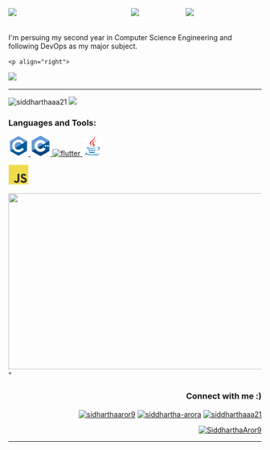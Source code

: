 <img align="left" src="https://user-images.githubusercontent.com/65187002/144930161-2f783401-8d27-4fdf-a2f7-cc0ba32f1f1f.gif" width="30%" style="display:inline;"><img align="right" src="https://user-images.githubusercontent.com/65187002/144930161-2f783401-8d27-4fdf-a2f7-cc0ba32f1f1f.gif" width="30%" style="display:inline;">
<p align="center">
    <img src="https://readme-typing-svg.herokuapp.com/?lines=Siddharthaaa;Welcome+to+my+profile!;Have+a+look+around!&font=Fira%20Code&color=%23D62F79&center=true&width=280&height=50">

</p>
   <br> I'm persuing my second year in  Computer Science Engineering and following DevOps as my major subject. </br>






<!--<img align="right" alt="Coding" width="400" height="400" src="https://i.pinimg.com/originals/e4/26/70/e426702edf874b181aced1e2fa5c6cde.gif">-->



    <p align="right">
 
<img src="https://github-readme-stats.vercel.app/api?username=Siddharthaaa21&theme=cobalt&show_icons=true&count_private=true&size=small" width="350">

<p>
 

    

<hr size="2"></p>


 <img src="https://komarev.com/ghpvc/?username=siddharthaaa21&label=Profile%20views&color=0e75b6&style=flat" alt="siddharthaaa21" /> 
 <img src="https://github-readme-streak-stats.herokuapp.com/?user=Siddharthaaa21&theme=cobalt" width="350">

 </div>
 
<h3 align="left">Languages and Tools:</h3>
<p align="left"> <a href="https://www.cprogramming.com/" target="_blank" rel="noreferrer"> <img src="https://raw.githubusercontent.com/devicons/devicon/master/icons/c/c-original.svg" alt="c" width="40" height="40"/> </a> <a href="https://www.w3schools.com/cpp/" target="_blank" rel="noreferrer"> <img src="https://raw.githubusercontent.com/devicons/devicon/master/icons/cplusplus/cplusplus-original.svg" alt="cplusplus" width="40" height="40"/> </a> <a href="https://flutter.dev" target="_blank" rel="noreferrer"> <img src="https://www.vectorlogo.zone/logos/flutterio/flutterio-icon.svg" alt="flutter" width="40" height="40"/> </a> <a href="https://www.java.com" target="_blank" rel="noreferrer"> <img src="https://raw.githubusercontent.com/devicons/devicon/master/icons/java/java-original.svg" alt="java" width="40" height="40"/> </a> <a href="https://developer.mozilla.org/en-US/docs/Web/JavaScript" target="_blank" rel="noreferrer"> 

<img src="https://raw.githubusercontent.com/devicons/devicon/master/icons/javascript/javascript-original.svg" alt="javascript" width="40" height="40"/> </a> </p>
<img src=https://c.tenor.com/enLBClxEcWMAAAAC/spongebob-technology.gif width="1300" height="350">"

<h3 align="right">Connect with me :)</h3>

<p align="right">
<a href="https://twitter.com/SiddharthaAror9" target="blank"><img align="center" src="https://raw.githubusercontent.com/rahuldkjain/github-profile-readme-generator/master/src/images/icons/Social/twitter.svg" alt="sidharthaaror9" height="30" width="40" /></a>
<a href="https://www.linkedin.com/in/siddhartha-arora-0a94b022b" target="blank"><img align="center" src="https://raw.githubusercontent.com/rahuldkjain/github-profile-readme-generator/master/src/images/icons/Social/linked-in-alt.svg" alt="siddhartha-arora" height="30" width="40" /></a>
<a href="https://www.leetcode.com/siddharthaaa21" target="blank"><img align="center" src="https://raw.githubusercontent.com/rahuldkjain/github-profile-readme-generator/master/src/images/icons/Social/leet-code.svg" alt="siddharthaaa21" height="30" width="40" /></a>
</p>


<p align="right"> <a href="https://twitter.com/SiddharthaAror9" target="blank"><img src="https://img.shields.io/twitter/follow/siddharthaaror9?logo=twitter&style=for-the-badge" alt="SiddharthaAror9" /></a> </p>
<hr size="2">




